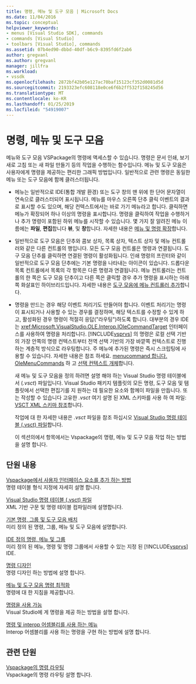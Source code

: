 ```yaml
---
title: 명령, 메뉴 및 도구 모음 | Microsoft Docs
ms.date: 11/04/2016
ms.topic: conceptual
helpviewer_keywords:
- menus [Visual Studio SDK], commands
- commands [Visual Studio]
- toolbars [Visual Studio], commands
ms.assetid: 07b4ed90-dbbd-40df-b6c9-8395fd6f2ab6
author: gregvanl
ms.author: gregvanl
manager: jillfra
ms.workload:
- vssdk
ms.openlocfilehash: 2872bf42b05e127ac70baf15123cf352d0081d5d
ms.sourcegitcommit: 2193323efc608118e0ce6f6b2ff532f158245d56
ms.translationtype: MT
ms.contentlocale: ko-KR
ms.lasthandoff: 01/25/2019
ms.locfileid: "54919007"
---
```

# <a name="commands-menus-and-toolbars"></a>명령, 메뉴 및 도구 모음
메뉴와 도구 모음 VSPackage의 명령에 액세스할 수 있습니다. 명령은 문서 인쇄, 보기 새로 고침 또는 새 파일 만들기 등의 작업을 수행하는 함수입니다. 메뉴 및 도구 모음은 사용자에게 명령을 제공하는 편리한 그래픽 방법입니다. 일반적으로 관련 명령은 동일한 메뉴 또는 도구 모음에 함께 클러스터됩니다.  
  
- 메뉴는 일반적으로 IDE(통합 개발 환경) 또는 도구 창의 맨 위에 한 단어 문자열이 연속으로 클러스터되어 표시됩니다. 메뉴를 마우스 오른쪽 단추 클릭 이벤트의 결과로 표시할 수도 있으며, 해당 컨텍스트에서는 바로 가기 메뉴라고 합니다. 클릭하면 메뉴가 확장되어 하나 이상의 명령을 표시합니다. 명령을 클릭하여 작업을 수행하거나 추가 명령이 포함된 하위 메뉴를 시작할 수 있습니다. 몇 가지 잘 알려진 메뉴 이름에는 **파일**, **편집**합니다 **뷰**, 및 **창**합니다. 자세한 내용은 [메뉴 및 명령 확장](../../extensibility/extending-menus-and-commands.md)합니다.  
  
- 일반적으로 도구 모음은 단추와 콤보 상자, 목록 상자, 텍스트 상자 및 메뉴 컨트롤러와 같은 다른 컨트롤의 행입니다. 모든 도구 모음 컨트롤은 명령과 연결됩니다. 도구 모음 단추를 클릭하면 연결된 명령이 활성화됩니다. 인쇄 명령의 프린터와 같이 일반적으로 도구 모음 단추에는 기본 명령을 나타내는 아이콘이 있습니다. 드롭다운 목록 컨트롤에서 목록의 각 항목은 다른 명령과 연결됩니다. 메뉴 컨트롤러는 컨트롤의 한 쪽은 도구 모음 단추이고 다른 쪽은 클릭할 경우 추가 명령을 표시하는 아래쪽 화살표인 하이브리드입니다. 자세한 내용은 [도구 모음에 메뉴 컨트롤러 추가](../../extensibility/adding-a-menu-controller-to-a-toolbar.md)합니다.  
  
- 명령을 만드는 경우 해당 이벤트 처리기도 만들어야 합니다. 이벤트 처리기는 명령이 표시되거나 사용할 수 있는 경우를 결정하며, 해당 텍스트를 수정할 수 있게 하고, 활성화된 경우 명령이 적절히 응답("라우팅")하도록 합니다. 대부분의 경우 IDE는 <xref:Microsoft.VisualStudio.OLE.Interop.IOleCommandTarget> 인터페이스를 사용하여 명령을 처리합니다. [!INCLUDE[vsprvs](../../code-quality/includes/vsprvs_md.md)] 의 명령은 로컬 선택 기반의 가장 안쪽의 명령 컨텍스트부터 전역 선택 기반의 가장 바깥쪽 컨텍스트로 진행하는 계층적 방식으로 라우팅합니다. 주 메뉴에 추가된 명령은 즉시 스크립팅에 사용할 수 있습니다. 자세한 내용은 참조 하세요. [menucommand 합니다. OleMenuCommands](../../extensibility/menucommands-vs-olemenucommands.md) 하 고 [선택 컨텍스트 개체](../../extensibility/internals/selection-context-objects.md)합니다.  
  
  새 메뉴 및 도구 모음을 정의 하려면 설명 해야 하는 Visual Studio 명령 테이블에서 (*.vsct*) 파일입니다. Visual Studio 패키지 템플릿의 모든 명령, 도구 모음 및 템플릿에서 선택한 편집기를 지 원하는 데 필요한 요소와 함께이 파일을 만듭니다. 또는 작성할 수 있습니다 고유한 *.vsct* 여기 설명 된 XML 스키마를 사용 하 여 파일: [VSCT XML 스키마 참조](../../extensibility/vsct-xml-schema-reference.md)합니다.  
  
  작업에 대 한 자세한 내용은 *.vsct* 파일을 참조 하십시오 [Visual Studio 명령 테이블 (.vsct) 파일](../../extensibility/internals/visual-studio-command-table-dot-vsct-files.md)합니다.  
  
  이 섹션의에서 항목에서는 Vspackage의 명령, 메뉴 및 도구 모음 작업 하는 방법을 설명 합니다.  
  
## <a name="in-this-section"></a>단원 내용  
 [Vspackage에서 사용자 인터페이스 요소를 추가 하는 방법](../../extensibility/internals/how-vspackages-add-user-interface-elements.md)  
 명령 테이블 형식 지정에 자세히 설명 합니다.  
  
 [Visual Studio 명령 테이블 (.vsct) 파일](../../extensibility/internals/visual-studio-command-table-dot-vsct-files.md)  
 XML 기반 구문 및 명령 테이블 컴파일러에 설명합니다.  
  
 [기본 명령, 그룹 및 도구 모음 배치](../../extensibility/internals/default-command-group-and-toolbar-placement.md)  
 미리 정의 된 명령, 그룹, 메뉴 및 도구 모음에 설명합니다.  
  
 [IDE 정의 명령, 메뉴 및 그룹](../../extensibility/internals/ide-defined-commands-menus-and-groups.md)  
 미리 정의 된 메뉴, 명령 및 명령 그룹에서 사용할 수 있는 지정 된 [!INCLUDE[vsprvs](../../code-quality/includes/vsprvs_md.md)] IDE.  
  
 [명령 디자인](../../extensibility/internals/command-design.md)  
 명령 디자인 하는 방법에 설명 합니다.  
  
 [메뉴 및 도구 모음 명령 최적화](../../extensibility/internals/optimizing-menu-and-toolbar-commands.md)  
 명령에 대 한 지침을 제공합니다.  
  
 [명령을 사용 가능](../../extensibility/internals/making-commands-available.md)  
 Visual Studio에 게 명령을 제공 하는 방법을 설명 합니다.  
  
 [명령 및 interop 어셈블리를 사용 하는 메뉴](../../extensibility/internals/commands-and-menus-that-use-interop-assemblies.md)  
 Interop 어셈블리를 사용 하는 명령을 구현 하는 방법에 설명 합니다.  
  
## <a name="related-sections"></a>관련 단원  
 [Vspackage의 명령 라우팅](../../extensibility/internals/command-routing-in-vspackages.md)  
 Vspackage의 명령 라우팅 설명 합니다.